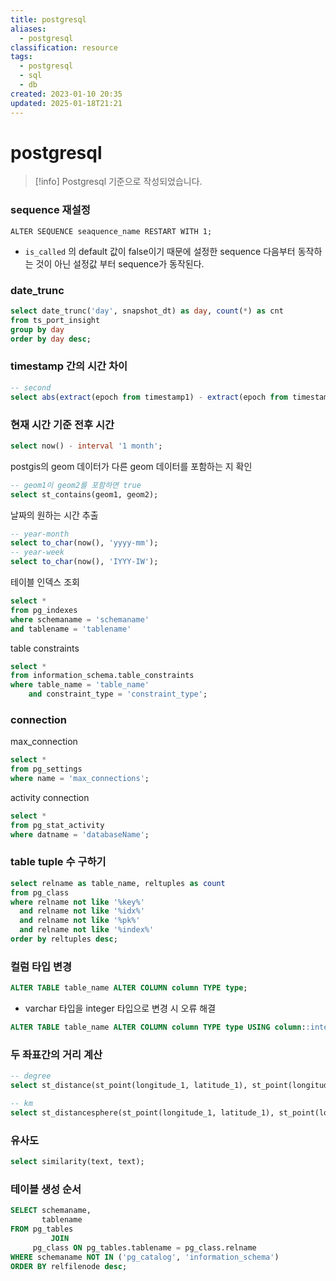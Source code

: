 ```yaml
---
title: postgresql
aliases:
  - postgresql
classification: resource
tags:
  - postgresql
  - sql
  - db
created: 2023-01-10 20:35
updated: 2025-01-18T21:21
---
```


# postgresql

>[!info]
>Postgresql 기준으로 작성되었습니다.

### sequence 재설정

`ALTER SEQUENCE seaquence_name RESTART WITH 1;`
- `is_called` 의 default 값이 false이기 때문에 설정한 sequence 다음부터 동작하는 것이 아닌 설정값 부터 sequence가 동작된다.

### date_trunc

```sql
select date_trunc('day', snapshot_dt) as day, count(*) as cnt  
from ts_port_insight  
group by day  
order by day desc;
```

### timestamp 간의 시간 차이

```sql
-- second
select abs(extract(epoch from timestamp1) - extract(epoch from timestamp1));
```

### 현재 시간 기준 전후 시간

```sql
select now() - interval '1 month';
```

postgis의 geom 데이터가 다른 geom 데이터를 포함하는 지 확인

```sql
-- geom1이 geom2를 포함하면 true
select st_contains(geom1, geom2);
```

날짜의 원하는 시간 추출

```sql
-- year-month
select to_char(now(), 'yyyy-mm');
-- year-week
select to_char(now(), 'IYYY-IW');
```

테이블 인덱스 조회

```sql
select *
from pg_indexes
where schemaname = 'schemaname'
and tablename = 'tablename'
```

table constraints

```sql
select *  
from information_schema.table_constraints  
where table_name = 'table_name'  
	and constraint_type = 'constraint_type';
```

### connection

max_connection

```sql
select *  
from pg_settings  
where name = 'max_connections';
```

activity connection

```sql
select *  
from pg_stat_activity  
where datname = 'databaseName';
```

### table tuple 수 구하기

```sql
select relname as table_name, reltuples as count  
from pg_class  
where relname not like '%key%'  
  and relname not like '%idx%'  
  and relname not like '%pk%'  
  and relname not like '%index%'  
order by reltuples desc;
```

### 컬럼 타입 변경

```sql
ALTER TABLE table_name ALTER COLUMN column TYPE type;
```

- varchar 타입을 integer 타입으로 변경 시 오류 해결

```sql
ALTER TABLE table_name ALTER COLUMN column TYPE type USING column::integer;
```

### 두 좌표간의 거리 계산

```sql
-- degree
select st_distance(st_point(longitude_1, latitude_1), st_point(longitude_2, latitude_2));

-- km
select st_distancesphere(st_point(longitude_1, latitude_1), st_point(longitude_2, latitude_2)) / 1000.0;
```

### 유사도

```sql
select similarity(text, text);
```

### 테이블 생성 순서

```sql
SELECT schemaname,  
       tablename  
FROM pg_tables  
         JOIN  
     pg_class ON pg_tables.tablename = pg_class.relname  
WHERE schemaname NOT IN ('pg_catalog', 'information_schema')  
ORDER BY relfilenode desc;
```
